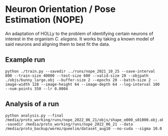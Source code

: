 # Neuron Orientation / Pose Estimation (NOPE)

An adaptation of HOLLy to the problem of identifying certain neurons of interest in the organism *C. elegans*. It works by taking a known model of said neurons and aligning them to best fit the data.

## Example run

    python ./train.py --savedir ../runs/nope_2021_10_25 --save-interval 800 --train-size 40000 --test-size 600 --valid-size 20 --objpath ./objs/bunny_large.obj --buffer-size 2 --epochs 20 --batch-size 2 --image-width 128 --image-height 64 --image-depth 64 --log-interval 100 --num-points 350 --lr 0.0004

## Analysis of a run

    python analysis.py --final /media/proto_working/runs/nope_2022_06_21/objs/shape_e000_s01000.obj.obj--savedir /media/proto_working/runs/nope_2022_06_21 --data /media/proto_backup/wormz/queelim/dataset_aug10 --no-cuda --sigma 10.0
